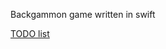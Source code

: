 Backgammon game written in swift 

[TODO list](https://github.com/biboran/Tables/blob/master/TODO.md)